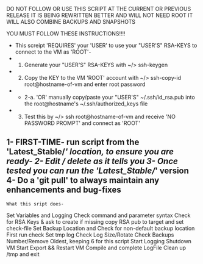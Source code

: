 DO NOT FOLLOW OR USE THIS SCRIPT AT THE CURRENT OR PREVIOUS RELEASE
IT IS BEING REWRITTEN BETTER AND WILL NOT NEED ROOT
IT WILL ALSO COMBINE BACKUPS AND SNAPSHOTS


YOU MUST FOLLOW THESE INSTRUCTIONS!!!!
- This screipt 'REQUIRES' your 'USER' to use your "USER'S" RSA-KEYS to connect to the VM as 'ROOT'-
- 1. Generate your "USER'S" RSA-KEYS with ~/> ssh-keygen
- 2. Copy the KEY to the VM 'ROOT' account with ~/> ssh-copy-id root@hostname-of-vm and enter root password
- - 2-a. 'OR' manually copy/paste your "USER'S" ~/.ssh/id_rsa.pub into the root@hostname's ~/.ssh/authorized_keys file
- 3. Test this by ~/> ssh root@hostname-of-vm and receive 'NO PASSWORD PROMPT' and connect as 'ROOT'

1- FIRST-TIME- run script from the 'Latest_Stable/*' location, to ensure you are ready-
2- Edit / delete as it tells you
3- Once tested you can run the 'Latest_Stable/*' version
4- Do a 'git pull' to always maintain any enhancements and bug-fixes 
-
	What this sript does-
  Set Variables and Logging 
  Check command and parameter syntax
  Check for RSA Keys & ask to create if missing
  copy RSA pub to target and set check-file
  Set Backup Location and Check for non-default backup location
  First run check
  Set tmp log
  Check Log Size/Rotate
  Check Backups Number/Remove Oldest, keeping 6 for this script
  Start Logging
  Shutdown VM
  Start Export && Restart VM
  Compile and complete LogFile
  Clean up /tmp and exit

